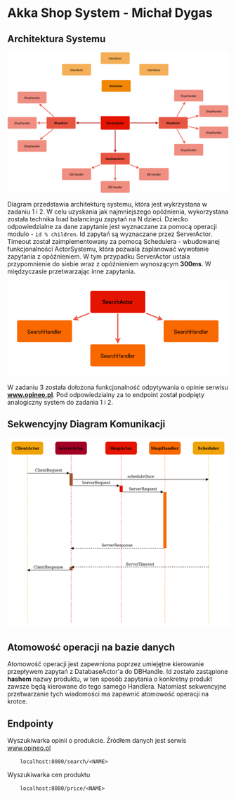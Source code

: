 # Akka Shop System -  Michał Dygas

## Architektura Systemu
![Whole system](img/akka-system.png)

Diagram przedstawia architekturę systemu, która jest wykrzystana w zadaniu 1 i 2. W celu uzyskania jak najmniejszego opóźnienia, wykorzystana została technika load balancingu zapytań na N dzieci. Dziecko odpowiedzialne za dane zapytanie jest wyznaczane za pomocą operacji modulo - ```id % children```.
Id zapytań są wyznaczane przez ServerActor. Timeout został zaimplementowany za pomocą Schedulera - wbudowanej funkcjonalności ActorSystemu, która pozwala zaplanować wywołanie zapytania z opóźnieniem. W tym przypadku ServerActor ustala przypomnienie do siebie wraz z opóźnieniem wynoszącym **300ms**. W międzyczasie przetwarzając inne zapytania. 

![Whole system](img/search.png)


W zadaniu 3 została dołożona funkcjonalność odpytywania o opinie serwisu __www.opineo.pl__. Pod odpowiedzialny za to endpoint został podpięty analogiczny system do zadania 1 i 2.

## Sekwencyjny Diagram Komunikacji
![Whole system](img/sequence.png)

## Atomowość operacji na bazie danych
Atomowość operacji jest zapewniona poprzez umiejętne kierowanie przepływem zapytań z DatabaseActor'a do DBHandle. Id zostało zastąpione **hashem** nazwy produktu, w ten sposób zapytania o konkretny produkt zawsze będą kierowane do tego samego Handlera. Natomiast sekwencyjne przetwarzanie tych wiadomości ma zapewnić atomowość operacji na krotce.

## Endpointy 

Wyszukiwarka opinii o produkcie. Źródłem danych jest serwis www.opineo.pl
```$xslt
    localhost:8080/search/<NAME>
```

Wyszukiwarka cen produktu
```
    localhost:8080/price/<NAME>
```